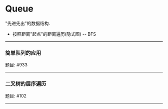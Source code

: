 # Queue

"先进先出"的数据结构.

* 按照距离"起点"的距离遍历(隐式图) -- BFS

---

### 简单队列的应用

题目: #933

---

### 二叉树的层序遍历

题目: #102

---
